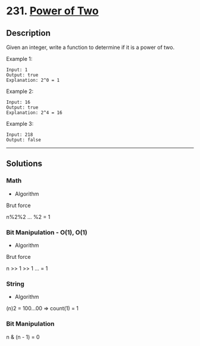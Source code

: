 # 231. [Power of Two](https://leetcode.com/problems/power-of-two/)

## Description
Given an integer, write a function to determine if it is a power of two.

Example 1:
```
Input: 1
Output: true
Explanation: 2^0 = 1
```
Example 2:
```
Input: 16
Output: true
Explanation: 2^4 = 16
```
Example 3:
```
Input: 218
Output: false
```

******
## Solutions
### Math
* Algorithm

Brut force

n%2%2 ... %2 = 1


### Bit Manipulation - O(1), O(1)
* Algorithm

Brut force

n >> 1 >> 1 ... = 1

### String
* Algorithm

(n)2 = 100...00 => count(1) = 1

### Bit Manipulation

n & (n - 1) = 0

###
